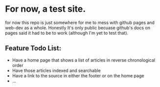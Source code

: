 # For now, a test site.
for now this repo is just somewhere for me to mess with github pages and
web-dev as a whole. Honestly It's only public becuase github's docs on pages
said it had to be to work (although I'm yet to test that).

## Feature Todo List:
- Have a home page that shows a list of articles in reverse chronological order
- Have those articles indexed and searchable
- Have a link to the source in either the footer or on the home page
- ...

